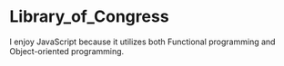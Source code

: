 # Library_of_Congress

I enjoy JavaScript because it utilizes both Functional programming and Object-oriented programming.